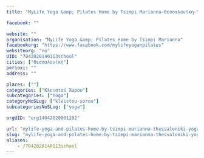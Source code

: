 ```yaml
---
title: "MyLife Yoga &amp; Pilates Home by Tsimpi Marianna-Θεσσαλονίκη-Yoga"

facebook: ""

website: ""
organisation: "MyLife Yoga &amp; Pilates Home by Tsimpi Marianna"
facebookorg: "https://www.facebook.com/mylifeyoganpilates"
websiteorg: "no"
UID: "7042020140113school"
cities: ["Θεσσαλονίκη"]
perioxi: ""
address: ""

places: [""]
categories: ["Κλειστού Χώρου"]
subcategories: ["Yoga"]
categoryNoSLug: ["kleistou-xorou"]
subcategoriesNoSLug: ["yoga"]

orgUID: "org14042020001202"

url: "mylife-yoga-and-pilates-home-by-tsimpi-marianna-thessaloniki-yoga/thessaloniki"
slug: "mylife-yoga-and-pilates-home-by-tsimpi-marianna-thessaloniki-yoga"
aliases:
    - /7042020140113school
---
```





